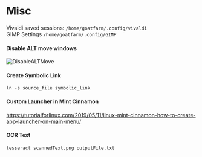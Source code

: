 Misc
====

Vivaldi saved sessions: `/home/goatfarm/.config/vivaldi`  
GIMP Settings `/home/goatfarm/.config/GIMP`

#### Disable ALT move windows  
![DisableALTMove](../../media/DisableALTMove)



#### Create Symbolic Link
`ln -s source_file symbolic_link`

#### Custom Launcher in Mint Cinnamon

https://tutorialforlinux.com/2019/05/11/linux-mint-cinnamon-how-to-create-app-launcher-on-main-menu/


#### OCR Text
`tesseract scannedText.png outputFile.txt`
